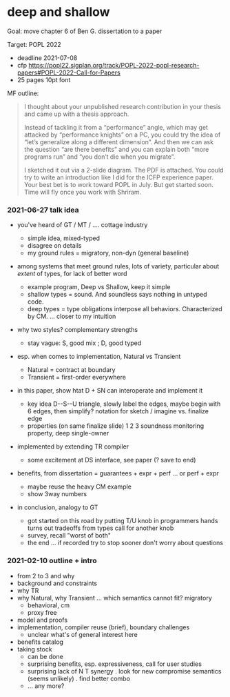 deep and shallow
===

Goal: move chapter 6 of Ben G. dissertation to a paper

Target: POPL 2022
- deadline 2021-07-08
- cfp <https://popl22.sigplan.org/track/POPL-2022-popl-research-papers#POPL-2022-Call-for-Papers>
- 25 pages 10pt font


MF outline:

> I thought about your unpublished research contribution in your thesis and came up with a thesis approach. 
>
> Instead of tackling it from a “performance” angle, which may get attacked by
> “performance knights” on a PC, you could try the idea of “let’s generalize
> along a different dimension”.  And then we can ask the question “are there
> benefits” and you can explain both “more programs run” and “you don’t die when
> you migrate”.  
>
> I sketched it out via a 2-slide diagram. The PDF is attached. You could try to
> write an introduction like I did for the ICFP experience paper. Your best bet
> is to work toward POPL in July. But get started soon. Time will fly once you
> work with Shriram. 


### 2021-06-27 talk idea

- you've heard of GT / MT / .... cottage industry
  - simple idea, mixed-typed
  - disagree on details
  - my ground rules = migratory, non-dyn (general baseline)
- among systems that meet ground rules, lots of variety,
  particular about _extent_ of types, for lack of better word
  - example program, Deep vs Shallow, keep it simple
  - shallow types = sound. And soundless says nothing in untyped code.
  - deep types = type obligations interpose all behaviors. Characterized by CM.
    ... closer to my intuition
- why two styles? complementary strengths
  - stay vague: S, good mix ; D, good typed
- esp. when comes to implementation, Natural vs Transient
  - Natural = contract at boundary
  - Transient = first-order everywhere

- in this paper, show htat D + SN can interoperate and implement it
  - key idea D--S--U triangle,
    slowly label the edges,
    maybe begin with 6 edges, then simplify?
    notation for sketch / imagine vs. finalize edge
  - properties (on same finalize slide)
    1 2 3 soundness
    monitoring property, deep single-owner

- implemented by extending TR compiler
  - some excitement at DS interface, see paper (? save to end)
- benefits, from dissertation = guarantees + expr + perf ... or perf + expr
  - maybe reuse the heavy CM example
  - show 3way numbers

- in conclusion, analogy to GT
  - got started on this road by putting T/U knob in programmers hands
    turns out tradeoffs from types call for another knob
  - survey, recall "worst of both"
  - the end ... if recorded try to stop sooner don't worry about questions


### 2021-02-10 outline + intro

- from 2 to 3 and why
- background and constraints
- why TR
- why Natural, why Transient ... which semantics cannot fit? migratory
  - behavioral, cm
  - proxy free
- model and proofs
- implementation, compiler reuse (brief), boundary challenges
  + unclear what's of general interest here
- benefits catalog
- taking stock
  + can be done
  + surprising benefits, esp. expressiveness, call for user studies
  + surprising lack of N T synergy
    . look for new compromise semantics (seems unlikely)
    . find better combo
  + ... any more?


